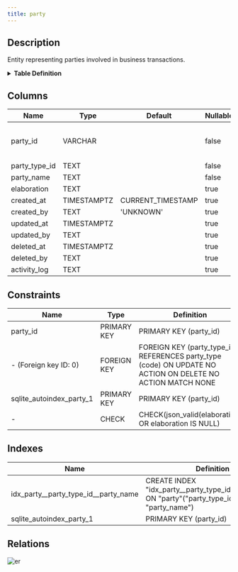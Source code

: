 ```yaml
---
title: party
---
```


## Description

Entity representing parties involved in business transactions.

<details>
<summary><strong>Table Definition</strong></summary>

```sql
CREATE TABLE "party" (
    "party_id" VARCHAR PRIMARY KEY NOT NULL,
    "party_type_id" TEXT NOT NULL,
    "party_name" TEXT NOT NULL,
    "elaboration" TEXT CHECK(json_valid(elaboration) OR elaboration IS NULL),
    "created_at" TIMESTAMPTZ DEFAULT CURRENT_TIMESTAMP,
    "created_by" TEXT DEFAULT 'UNKNOWN',
    "updated_at" TIMESTAMPTZ,
    "updated_by" TEXT,
    "deleted_at" TIMESTAMPTZ,
    "deleted_by" TEXT,
    "activity_log" TEXT,
    FOREIGN KEY("party_type_id") REFERENCES "party_type"("code")
)
```

</details>

## Columns

| Name          | Type        | Default           | Nullable | Children                                                                                                                                                                                                                                                                                                                                                                                                      | Parents                                                               | Comment                                                 |
| ------------- | ----------- | ----------------- | -------- | ------------------------------------------------------------------------------------------------------------------------------------------------------------------------------------------------------------------------------------------------------------------------------------------------------------------------------------------------------------------------------------------------------------- | --------------------------------------------------------------------- | ------------------------------------------------------- |
| party_id      | VARCHAR     |                   | false    | [party_relation](/docs/standard-library/rssd-schema/party_relation) [person](/docs/standard-library/rssd-schema/person) [organization](/docs/standard-library/rssd-schema/organization) [organization_role](/docs/standard-library/rssd-schema/organization_role) [device_party_relationship](/docs/standard-library/rssd-schema/device_party_relationship) |                                                                       | {"isSqlDomainZodDescrMeta":true,"isVarChar":true}       |
| party_type_id | TEXT        |                   | false    |                                                                                                                                                                                                                                                                                                                                                                                                               | [party_type](/docs/standard-library/rssd-schema/party_type) |                                                         |
| party_name    | TEXT        |                   | false    |                                                                                                                                                                                                                                                                                                                                                                                                               |                                                                       | The name of the party                                   |
| elaboration   | TEXT        |                   | true     |                                                                                                                                                                                                                                                                                                                                                                                                               |                                                                       | Any elaboration needed for the party.                   |
| created_at    | TIMESTAMPTZ | CURRENT_TIMESTAMP | true     |                                                                                                                                                                                                                                                                                                                                                                                                               |                                                                       |                                                         |
| created_by    | TEXT        | 'UNKNOWN'         | true     |                                                                                                                                                                                                                                                                                                                                                                                                               |                                                                       |                                                         |
| updated_at    | TIMESTAMPTZ |                   | true     |                                                                                                                                                                                                                                                                                                                                                                                                               |                                                                       |                                                         |
| updated_by    | TEXT        |                   | true     |                                                                                                                                                                                                                                                                                                                                                                                                               |                                                                       |                                                         |
| deleted_at    | TIMESTAMPTZ |                   | true     |                                                                                                                                                                                                                                                                                                                                                                                                               |                                                                       |                                                         |
| deleted_by    | TEXT        |                   | true     |                                                                                                                                                                                                                                                                                                                                                                                                               |                                                                       |                                                         |
| activity_log  | TEXT        |                   | true     |                                                                                                                                                                                                                                                                                                                                                                                                               |                                                                       | {"isSqlDomainZodDescrMeta":true,"isJsonSqlDomain":true} |

## Constraints

| Name                     | Type        | Definition                                                                                                  |
| ------------------------ | ----------- | ----------------------------------------------------------------------------------------------------------- |
| party_id                 | PRIMARY KEY | PRIMARY KEY (party_id)                                                                                      |
| - (Foreign key ID: 0)    | FOREIGN KEY | FOREIGN KEY (party_type_id) REFERENCES party_type (code) ON UPDATE NO ACTION ON DELETE NO ACTION MATCH NONE |
| sqlite_autoindex_party_1 | PRIMARY KEY | PRIMARY KEY (party_id)                                                                                      |
| -                        | CHECK       | CHECK(json_valid(elaboration) OR elaboration IS NULL)                                                       |

## Indexes

| Name                                 | Definition                                                                                    |
| ------------------------------------ | --------------------------------------------------------------------------------------------- |
| idx_party__party_type_id__party_name | CREATE INDEX "idx_party__party_type_id__party_name" ON "party"("party_type_id", "party_name") |
| sqlite_autoindex_party_1             | PRIMARY KEY (party_id)                                                                        |

## Relations

![er](../../../../../assets/party.svg)
